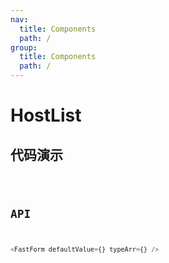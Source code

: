 ```yaml
---
nav:
  title: Components
  path: /
group:
  title: Components
  path: /
---
```


# HostList

## 代码演示

<code src='./demo' />

## API

```javascript
<FastForm defaultValue={} typeArr={} />
```
